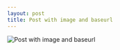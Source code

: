 ```yaml
---
layout: post
title: Post with image and baseurl
---
```


<img src="{{ site.baseurl }}/img/example.png" alt="Post with image and baseurl" />
